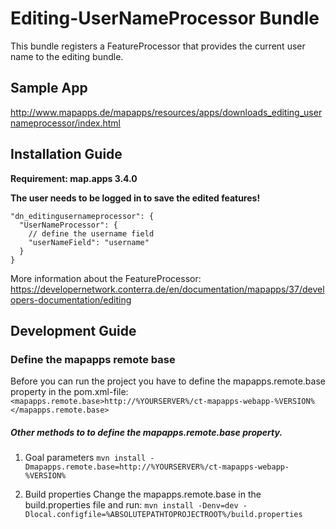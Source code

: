 # Editing-UserNameProcessor Bundle
This bundle registers a FeatureProcessor that provides the current user name to the editing bundle.

Sample App
------------------
http://www.mapapps.de/mapapps/resources/apps/downloads_editing_usernameprocessor/index.html

Installation Guide
------------------
**Requirement: map.apps 3.4.0**

**The user needs to be logged in to save the edited features!**

```
"dn_editingusernameprocessor": {
  "UserNameProcessor": {
    // define the username field
    "userNameField": "username"
  }
}
```

More information about the FeatureProcessor:
https://developernetwork.conterra.de/en/documentation/mapapps/37/developers-documentation/editing

Development Guide
------------------
### Define the mapapps remote base
Before you can run the project you have to define the mapapps.remote.base property in the pom.xml-file:
`<mapapps.remote.base>http://%YOURSERVER%/ct-mapapps-webapp-%VERSION%</mapapps.remote.base>`

##### Other methods to to define the mapapps.remote.base property.
1. Goal parameters
`mvn install -Dmapapps.remote.base=http://%YOURSERVER%/ct-mapapps-webapp-%VERSION%`

2. Build properties
Change the mapapps.remote.base in the build.properties file and run:
`mvn install -Denv=dev -Dlocal.configfile=%ABSOLUTEPATHTOPROJECTROOT%/build.properties`